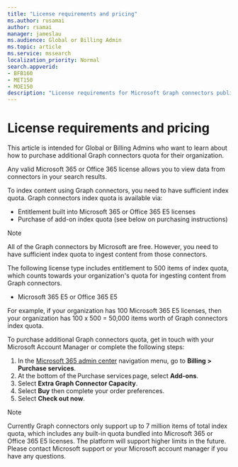 ```yaml
---
title: "License requirements and pricing"
ms.author: rusamai
author: rsamai
manager: jameslau
ms.audience: Global or Billing Admin
ms.topic: article
ms.service: mssearch
localization_priority: Normal
search.appverid:
- BFB160
- MET150
- MOE150
description: "License requirements for Microsoft Graph connectors public preview for Microsoft Search"
---
```


# License requirements and pricing

This article is intended for Global or Billing Admins who want to learn about how to purchase additional Graph connectors quota for their organization.

Any valid Microsoft 365 or Office 365 license allows you to view data from connectors in your search results.

To index content using Graph connectors, you need to have sufficient index quota. Graph connectors index quota is available via:
- Entitlement built into Microsoft 365 or Office 365 E5 licenses
- Purchase of add-on index quota (see below on purchasing instructions)

>[!NOTE]
>All of the Graph connectors by Microsoft are free. However, you need to have sufficient index quota to ingest content from those connectors.

The following license type includes entitlement to 500 items of index quota, which counts towards your organization's quota for ingesting content from Graph connectors.
- Microsoft 365 E5 or Office 365 E5

For example, if your organization has 100 Microsoft 365 E5 licenses, then your organization has 100 x 500 = 50,000 items worth of Graph connectors index quota.

To purchase additional Graph connectors quota, get in touch with your Microsoft Account Manager or complete the following steps:

1. In the [Microsoft 365 admin center](https://admin.microsoft.com) navigation menu, go to **Billing > Purchase services**.
2. At the bottom of the Purchase services page, select **Add-ons**.
3. Select **Extra Graph Connector Capacity**.
4. Select **Buy** then complete your order preferences.
5. Select **Check out now**.

>[!NOTE]
>Currently Graph connectors only support up to 7 million items of total index quota, which includes any built-in quota bundled into Microsoft 365 or Office 365 E5 licenses. The platform will support higher limits in the future. Please contact Microsoft support or your Microsoft account manager if you have any questions.
